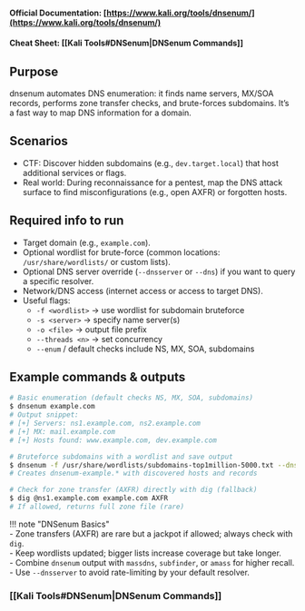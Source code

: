 #### Official Documentation: [https://www.kali.org/tools/dnsenum/](https://www.kali.org/tools/dnsenum/)
#### Cheat Sheet:  [[Kali Tools#DNSenum|DNSenum Commands]]

## Purpose
dnsenum automates DNS enumeration: it finds name servers, MX/SOA records, performs zone transfer checks, and brute-forces subdomains. It’s a fast way to map DNS information for a domain.

## Scenarios
- CTF: Discover hidden subdomains (e.g., `dev.target.local`) that host additional services or flags.  
- Real world: During reconnaissance for a pentest, map the DNS attack surface to find misconfigurations (e.g., open AXFR) or forgotten hosts.

## Required info to run
- Target domain (e.g., `example.com`).  
- Optional wordlist for brute-force (common locations: `/usr/share/wordlists/` or custom lists).  
- Optional DNS server override (`--dnsserver` or `--dns`) if you want to query a specific resolver.  
- Network/DNS access (internet access or access to target DNS).  
- Useful flags:
  - `-f <wordlist>` → use wordlist for subdomain bruteforce  
  - `-s <server>` → specify name server(s)  
  - `-o <file>` → output file prefix  
  - `--threads <n>` → set concurrency  
  - `--enum` / default checks include NS, MX, SOA, subdomains

## Example commands & outputs
```bash
# Basic enumeration (default checks NS, MX, SOA, subdomains)
$ dnsenum example.com
# Output snippet:
# [+] Servers: ns1.example.com, ns2.example.com
# [+] MX: mail.example.com
# [+] Hosts found: www.example.com, dev.example.com

# Bruteforce subdomains with a wordlist and save output
$ dnsenum -f /usr/share/wordlists/subdomains-top1million-5000.txt --dnsserver 8.8.8.8 -o dnsenum-example example.com
# Creates dnsenum-example.* with discovered hosts and records

# Check for zone transfer (AXFR) directly with dig (fallback)
$ dig @ns1.example.com example.com AXFR
# If allowed, returns full zone file (rare)
```

!!! note "DNSenum Basics"  
	- Zone transfers (AXFR) are rare but a jackpot if allowed; always check with `dig`.  
	- Keep wordlists updated; bigger lists increase coverage but take longer.  
	- Combine `dnsenum` output with `massdns`, `subfinder`, or `amass` for higher recall.  
	- Use `--dnsserver` to avoid rate-limiting by your default resolver.

### [[Kali Tools#DNSenum|DNSenum Commands]]

